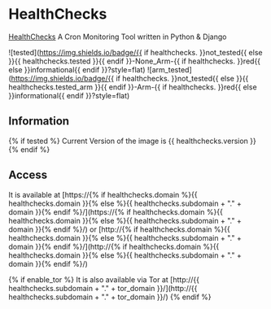 # HealthChecks

[HealthChecks](https://HealthChecks.io) A Cron Monitoring Tool written in Python & Django

![tested](https://img.shields.io/badge/{{ if healthchecks. }}not_tested{{ else }}{{ healthchecks.tested }}{{ endif }}-None_Arm-{{ if healthchecks. }}red{{ else }}informational{{ endif }}?style=flat)
![arm_tested](https://img.shields.io/badge/{{ if healthchecks. }}not_tested{{ else }}{{ healthchecks.tested_arm }}{{ endif }}-Arm-{{ if healthchecks. }}red{{ else }}informational{{ endif }}?style=flat)

## Information

{% if tested %}
Current Version of the image is {{ healthchecks.version }}
{% endif %}

## Access

It is available at [https://{% if healthchecks.domain %}{{ healthchecks.domain }}{% else %}{{ healthchecks.subdomain + "." + domain }}{% endif %}/](https://{% if healthchecks.domain %}{{ healthchecks.domain }}{% else %}{{ healthchecks.subdomain + "." + domain }}{% endif %}/) or [http://{% if healthchecks.domain %}{{ healthchecks.domain }}{% else %}{{ healthchecks.subdomain + "." + domain }}{% endif %}/](http://{% if healthchecks.domain %}{{ healthchecks.domain }}{% else %}{{ healthchecks.subdomain + "." + domain }}{% endif %}/)

{% if enable_tor %}
It is also available via Tor at [http://{{ healthchecks.subdomain + "." + tor_domain }}/](http://{{ healthchecks.subdomain + "." + tor_domain }}/)
{% endif %}
